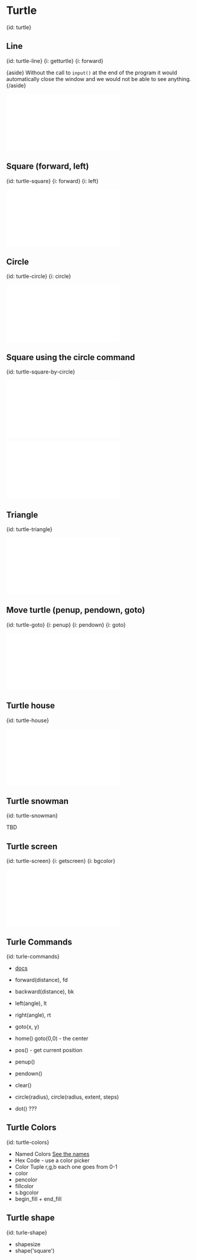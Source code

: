 # Turtle
{id: turtle}


## Line
{id: turtle-line}
{i: getturtle}
{i: forward}

{aside}
Without the call to `input()` at the end of the program it would automatically close the window and we would not be able to see anything.
{/aside}

![](examples/turtle/line.py)


## Square (forward, left)
{id: turtle-square}
{i: forward}
{i: left}

![](examples/turtle/square.py)

## Circle
{id: turtle-circle}
{i: circle}

![](examples/turtle/circle.py)

## Square using the circle command
{id: turtle-square-by-circle}

![](examples/turtle/square_by_circle.py)

![](examples/turtle/square_by_circle_set_angle.py)

## Triangle
{id: turtle-triangle}

![](examples/turtle/triangle.py)

## Move turtle (penup, pendown, goto)
{id: turtle-goto}
{i: penup}
{i: pendown}
{i: goto}

![](examples/turtle/two_circles.py)


## Turtle house
{id: turtle-house}

![](examples/turtle/house.py)

## Turtle snowman
{id: turtle-snowman}

TBD

## Turtle screen
{id: turtle-screen}
{i: getscreen}
{i: bgcolor}

![](examples/turtle/screen.py)


## Turle Commands
{id: turle-commands}

* [docs](https://docs.python.org/library/turtle.html)


* forward(distance), fd
* backward(distance), bk
* left(angle),  lt
* right(angle),  rt
* goto(x, y)
* home()      goto(0,0)   - the center
* pos()      - get current position
* penup()
* pendown()
* clear()
* circle(radius), circle(radius, extent, steps)
* dot() ???

## Turtle Colors
{id: turtle-colors}

* Named Colors  [See the names](https://www.tcl.tk/man/tcl8.6/TkCmd/colors.htm)
* Hex Code - use a color picker
* Color Tuple r,g,b each one goes from 0-1
* color
* pencolor
* fillcolor
* s.bgcolor
* begin_fill + end_fill

## Turtle shape
{id: turle-shape}

* shapesize
* shape('square')


